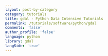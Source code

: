 ```yaml
---
layout: post-by-category
category: tutorials
title: gdal - Python Data Intensive Tutorials
permalink: /tutorials/software/python/gdal
comments: 'false'
author_profile: 'false'
language: python
library: gdal
langSide: 'true'
---
```

